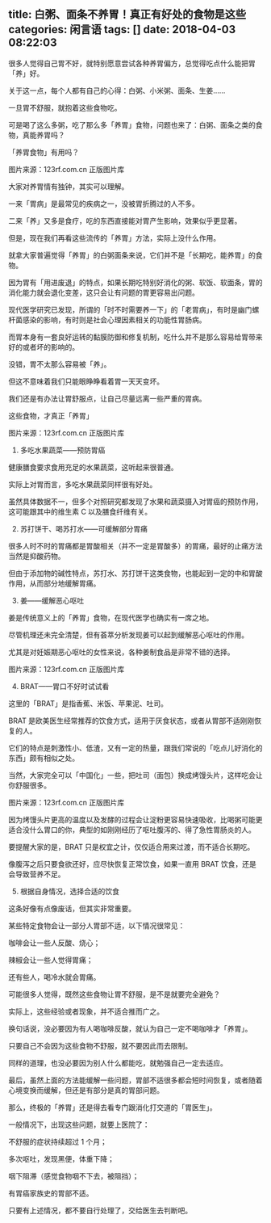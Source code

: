 title: 白粥、面条不养胃！真正有好处的食物是这些
categories: 闲言语
tags: []
date: 2018-04-03 08:22:03
---
很多人觉得自己胃不好，就特别愿意尝试各种养胃偏方，总觉得吃点什么能把胃「养」好。

 

关于这一点，每个人都有自己的心得：白粥、小米粥、面条、生姜……

 

一旦胃不舒服，就抱着这些食物吃。

 

可是喝了这么多粥，吃了那么多「养胃」食物，问题也来了：白粥、面条之类的食物，真能养胃吗？








「养胃食物」有用吗？


图片来源：123rf.com.cn 正版图片库



大家对养胃情有独钟，其实可以理解。

 

一来「胃病」是最常见的疾病之一，没被胃折腾过的人不多。



二来「养」又多是食疗，吃的东西直接能对胃产生影响，效果似乎更显著。

 

但是，现在我们再看这些流传的「养胃」方法，实际上没什么作用。

 

就拿大家普遍觉得「养胃」的白粥面条来说，它们并不是「长期吃，能养胃」的食物。

 

因为胃有「用进废退」的特点，如果长期吃特别好消化的粥、软饭、软面条，胃的消化能力就会退化变差，这只会让有问题的胃更容易出问题。

 

现代医学研究已发现，所谓的「时不时需要养一下」的「老胃病」，有时是幽门螺杆菌感染的影响，有时则是社会心理因素相关的功能性胃肠病。

 

而胃本身有一套良好运转的黏膜防御和修复机制，吃什么并不是那么容易给胃带来好的或者坏的影响的。

 

没错，胃不太那么容易被「养」。



但这不意味着我们只能眼睁睁看着胃一天天变坏。

 

我们还是有办法让胃舒服点，让自己尽量远离一些严重的胃病。




这些食物，才真正「养胃」


图片来源：123rf.com.cn 正版图片库



1. 多吃水果蔬菜——预防胃癌



健康膳食要求食用充足的水果蔬菜，这听起来很普通。

 

实际上对胃而言，多吃水果蔬菜同样很有好处。

 

虽然具体数据不一，但多个对照研究都发现了水果和蔬菜摄入对胃癌的预防作用，这可能跟其中的维生素 C 以及膳食纤维有关。

 

2. 苏打饼干、喝苏打水——可缓解部分胃痛

 

很多人时不时的胃痛都是胃酸相关（并不一定是胃酸多）的胃痛，最好的止痛方法当然是抑酸药物。

 

但由于添加物的碱性特点，苏打水、苏打饼干这类食物，也能起到一定的中和胃酸作用，从而部分地缓解胃痛。

 

3. 姜——缓解恶心呕吐

 

姜是传统意义上的「养胃」食物，在现代医学也确实有一席之地。

 

尽管机理还未完全清楚，但有荟萃分析发现姜可以起到缓解恶心呕吐的作用。

 

尤其是对妊娠期恶心呕吐的女性来说，各种姜制食品是非常不错的选择。






图片来源：123rf.com.cn 正版图片库

 

4. BRAT——胃口不好时试试看

 

这里的「BRAT」是指香蕉、米饭、苹果泥、吐司。



BRAT 是欧美医生经常推荐的饮食方式，适用于厌食状态，或者从胃部不适刚刚恢复的人。



它们的特点是刺激性小、低渣，又有一定的热量，跟我们常说的「吃点儿好消化的东西」颇有相似之处。



当然，大家完全可以「中国化」一些，把吐司（面包）换成烤馒头片，这样吃会让你舒服很多。






图片来源：123rf.com.cn 正版图片库



因为烤馒头片更高的温度以及发酵的过程会让淀粉更容易快速吸收，比喝粥可能更适合没什么胃口的你，典型的如刚刚经历了呕吐腹泻的、得了急性胃肠炎的人。

 

要提醒大家的是，BRAT 只是权宜之计，仅仅适合用来过渡，而不适合长期吃。

 

像腹泻之后只要食欲还好，应尽快恢复正常饮食，如果一直用 BRAT 饮食，还是会导致营养不足。

 

5. 根据自身情况，选择合适的饮食

 

这条好像有点像废话，但其实非常重要。

 

某些特定食物会让一部分人胃部不适，以下情况很常见：



咖啡会让一些人反酸、烧心；

辣椒会让一些人觉得胃痛；

还有些人，喝冷水就会胃痛。

 

可能很多人觉得，既然这些食物让胃不舒服，是不是就要完全避免？



实际上，这些经验或者现象，并不适合推而广之。

 

换句话说，没必要因为有人喝咖啡反酸，就认为自己一定不喝咖啡才「养胃」。

 

只要自己不会因为这些食物不舒服，就不要因此而去限制。

 

同样的道理，也没必要因为别人什么都能吃，就勉强自己一定去适应。





最后，虽然上面的方法能缓解一些问题，胃部不适很多都会短时间恢复，或者随着心境变换而缓解，但还是有部分是真的胃部问题。



那么，终极的「养胃」还是得去看专门跟消化打交道的「胃医生」。

 

一般情况下，出现这些问题，就要上医院了：



不舒服的症状持续超过 1 个月；

多次呕吐，发现黑便，体重下降；

咽下阻滞（感觉食物咽不下去，被阻挡）；

有胃癌家族史的胃部不适。



只要有上述情况，都不要自行处理了，交给医生去判断吧。
